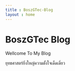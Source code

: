 ```yaml
---
title : BoszGTec-Blog
layout : home
---
```

# BoszGTec Blog
Wellcome To My Blog


ยุทธศาสตร์ยิ่งใหญ่ความตั้งใจเด็ดเดี่ยว
